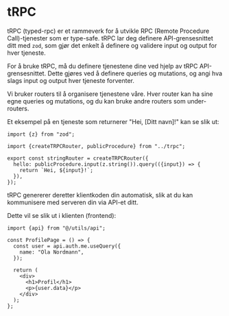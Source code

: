 # tRPC

tRPC (typed-rpc) er et rammeverk for å utvikle RPC (Remote Procedure Call)-tjenester som er type-safe. tRPC lar deg definere API-grensesnittet ditt med `zod`, som gjør det enkelt å definere og validere input og output for hver tjeneste.

For å bruke tRPC, må du definere tjenestene dine ved hjelp av tRPC API-grensesnittet. Dette gjøres ved å definere queries og mutations, og angi hva slags input og output hver tjeneste forventer.

Vi bruker routers til å organisere tjenestene våre. Hver router kan ha sine egne queries og mutations, og du kan bruke andre routers som under-routers.

Et eksempel på en tjeneste som returnerer "Hei, [Ditt navn]!" kan se slik ut:

```tsx title="packages/api/src/routers/string.ts"
import {z} from "zod";

import {createTRPCRouter, publicProcedure} from "../trpc";

export const stringRouter = createTRPCRouter({
  hello: publicProcedure.input(z.string()).query(({input}) => {
    return `Hei, ${input}!`;
  }),
});
```

tRPC genererer deretter klientkoden din automatisk, slik at du kan kommunisere med serveren din via API-et ditt.

Dette vil se slik ut i klienten (frontend):

```tsx title="packages/web/src/pages/profile.tsx"
import {api} from "@/utils/api";

const ProfilePage = () => {
  const user = api.auth.me.useQuery({
    name: "Ola Nordmann",
  });

  return (
    <div>
      <h1>Profil</h1>
      <p>{user.data}</p>
    </div>
  );
};
```
